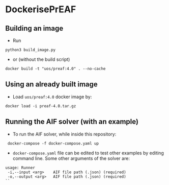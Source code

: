 # DockerisePrEAF

## Building an image

- Run

```
python3 build_image.py
```
- or (without the build script)

```
docker build -t "uos/preaf:4.0" . --no-cache
```

## Using an already built image 
- Load `uos/preaf:4.0` docker image by:

```
docker load -i preaf-4.0.tar.gz
```

## Running the AIF solver (with an example)

- To run the AIF solver, while inside this repository:

```
 docker-compose -f docker-compose.yaml up
```

- `docker-compose.yaml` file can be edited to test other examples by editing command line. Some other arguments of the solver are:

```
usage: Runner
 -i,--input <arg>    AIF file path (.json) (required)
 -o,--output <arg>   AIF file path (.json) (required)
``